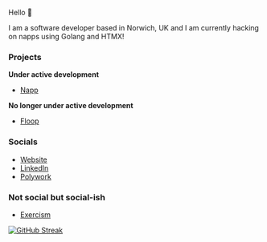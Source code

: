 Hello 👋

I am a software developer based in Norwich, UK and I am currently hacking on napps using Golang and HTMX!

### Projects

**Under active development**

* [Napp](https://github.com/damiensedgwick/napp)

**No longer under active development**

* [Floop](https://github.com/damiensedgwick/floop)

### Socials

* [Website](https://www.damiensedgwick.com)
* [LinkedIn](https://www.twitter.com/damiensedgwick)
* [Polywork](https://www.polywork.com/dks)

### Not social but social-ish
* [Exercism](https://exercism.org/profiles/damiensedgwick)

[![GitHub Streak](https://streak-stats.demolab.com?user=damiensedgwick&hide_border=true)](https://git.io/streak-stats)
